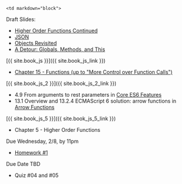 	<td markdown="block">

Draft Slides:

* [Higher Order Functions Continued](slides/04/higher-order-functions-continued.html) 
* [JSON](slides/02/objects.html#/20)
* [Objects Revisited](slides/04/objects-prototypes.html)
* [A Detour: Globals, Methods, and This](slides/04/globals-methods-this.html)



</td>
	<td markdown="block">
[{{ site.book_js }}]({{ site.book_js_link }})

* [Chapter 15 - Functions (up to "More Control over Function Calls")](http://speakingjs.com/es5/ch15.html)

[{{ site.book_js_2 }}]({{ site.book_js_2_link }})

* 4.9 From arguments to rest parameters in [Core ES6 Features](http://exploringjs.com/es6/ch_core-features.html)
* 13.1 Overview and 13.2.4 ECMAScript 6 solution: arrow functions in [Arrow Functions](http://exploringjs.com/es6/ch_arrow-functions.html#ch_arrow-functions)

[{{ site.book_js_5 }}]({{ site.book_js_5_link }})

* Chapter 5 - Higher Order Functions

</td>
	<td markdown="block">
Due Wednesday, 2/8, by 11pm

* [Homework #1](homework/01.html) 

Due Date TBD

* Quiz #04 and #05


</td>
